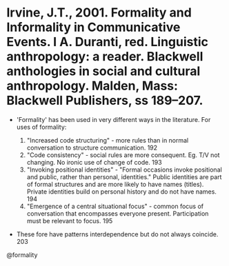 # Irvine, J.T., 2001. Formality and Informality in Communicative Events.  I A. Duranti, red. Linguistic anthropology: a reader. Blackwell anthologies in social and cultural anthropology. Malden, Mass: Blackwell Publishers, ss 189–207.

- 'Formality' has been used in very different ways in the literature. For uses of formality:
  1. "Increased code structuring" - more rules than in normal conversation to structure communication. 192
  2. "Code consistency" - social rules are more consequent. Eg. T/V not changing. No ironic use of change of code. 193
  3. "Invoking positional identities" - "Formal occasions invoke positional and public, rather than personal, identities." Public identities are part of formal structures and are more likely to have names (titles). Private identities build on personal history and do not have names. 194
  4. "Emergence of a central situational focus" - common focus of conversation that encompasses everyone present. Participation must be relevant to focus. 195

- These fore have patterns interdependence but do not always coincide. 203

@formality
